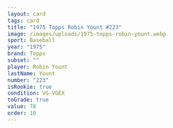 ```yaml
---
layout: card
tags: card
title: "1975 Topps Robin Yount #223"
image: /images/uploads/1975-topps-robin-yount.webp
sport: Baseball
year: "1975"
brand: Topps
subset: ""
player: Robin Yount
lastName: Yount
number: "223"
isRookie: true
condition: VG-VGEX
toGrade: true
value: 78
order: 10
---
```

